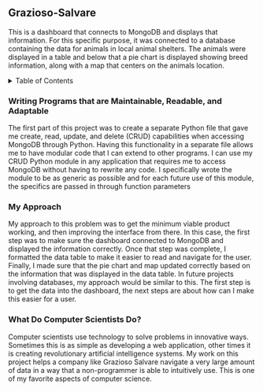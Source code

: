 ## Grazioso-Salvare
This is a dashboard that connects to MongoDB and displays that information. For this specific purpose, it was connected to a database containing the data for animals in local animal shelters. The animals were displayed in a table and below that a pie chart is displayed showing breed information, along with a map that centers on the animals location.

<details> 
  <summary>Table of Contents</summary> 
  <ol> 
    <li><a href="#writing-programs-that-are-maintainable-readable-and-adaptable">Writing Programs that are Maintainable, Readable, and Adaptable</a></li> 
    <li><a href="#my-approach">My Approach</a></li> 
    <li><a href="#what-do-computer-scientists-do">What Do Computer Scientists Do?</a></li> 
  </ol> 
</details> 

### Writing Programs that are Maintainable, Readable, and Adaptable
The first part of this project was to create a separate Python file that gave me create, read, update, and delete (CRUD) capabilities when accessing MongoDB through Python. Having this functionality in a separate file allows me to have modular code that I can extend to other programs. I can use my CRUD Python module in any application that requires me to access MongoDB without having to rewrite any code. I specifically wrote the module to be as generic as possible and for each future use of this module, the specifics are passed in through function parameters

### My Approach
My approach to this problem was to get the minimum viable product working, and then improving the interface from there. In this case, the first step was to make sure the dashboard connected to MongoDB and displayed the information correctly. Once that step was complete, I formatted the data table to make it easier to read and navigate for the user. Finally, I made sure that the pie chart and map updated correctly based on the information that was displayed in the data table. In future projects involving databases, my approach would be similar to this. The first step is to get the data into the dashboard, the next steps are about how can I make this easier for a user.

### What Do Computer Scientists Do?
Computer scientists use technology to solve problems in innovative ways. Sometimes this is as simple as developing a web application, other times it is creating revolutionary artificial intelligence systems. My work on this project helps a company like Grazioso Salvare navigate a very large amount of data in a way that a non-programmer is able to intuitively use. This is one of my favorite aspects of computer science.
